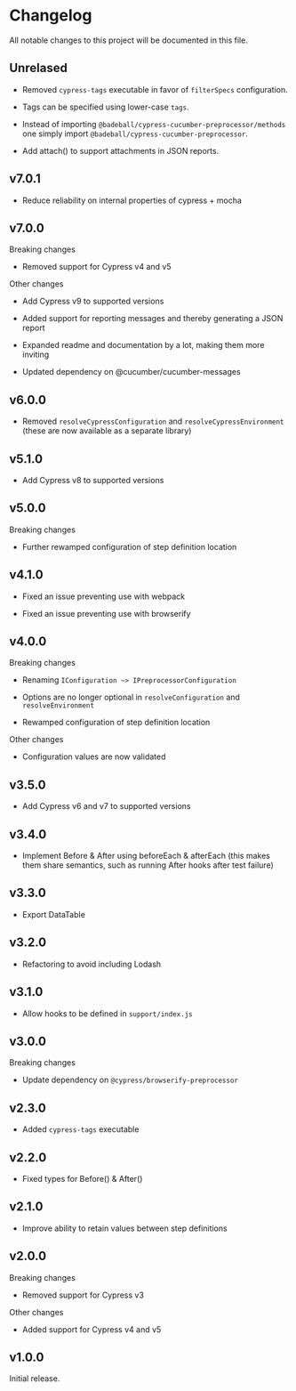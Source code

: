 # Changelog

All notable changes to this project will be documented in this file.

## Unrelased

- Removed `cypress-tags` executable in favor of `filterSpecs` configuration.

- Tags can be specified using lower-case `tags`.

- Instead of importing `@badeball/cypress-cucumber-preprocessor/methods` one simply import `@badeball/cypress-cucumber-preprocessor`.

- Add attach() to support attachments in JSON reports.

## v7.0.1

- Reduce reliability on internal properties of cypress + mocha

## v7.0.0

Breaking changes

- Removed support for Cypress v4 and v5

Other changes

- Add Cypress v9 to supported versions

- Added support for reporting messages and thereby generating a JSON report

- Expanded readme and documentation by a lot, making them more inviting

- Updated dependency on @cucumber/cucumber-messages

## v6.0.0

- Removed `resolveCypressConfiguration` and `resolveCypressEnvironment` (these are now available as a separate library)

## v5.1.0

- Add Cypress v8 to supported versions

## v5.0.0

Breaking changes

- Further rewamped configuration of step definition location

## v4.1.0

- Fixed an issue preventing use with webpack

- Fixed an issue preventing use with browserify

## v4.0.0

Breaking changes

- Renaming `IConfiguration ~> IPreprocessorConfiguration`

- Options are no longer optional in `resolveConfiguration` and `resolveEnvironment`

- Rewamped configuration of step definition location

Other changes

- Configuration values are now validated

## v3.5.0

- Add Cypress v6 and v7 to supported versions

## v3.4.0

- Implement Before & After using beforeEach & afterEach (this makes them share semantics, such as running After hooks after test
failure)

## v3.3.0

- Export DataTable

## v3.2.0

- Refactoring to avoid including Lodash

## v3.1.0

- Allow hooks to be defined in `support/index.js`

## v3.0.0

Breaking changes

- Update dependency on `@cypress/browserify-preprocessor`

## v2.3.0

- Added `cypress-tags` executable

## v2.2.0

- Fixed types for Before() & After()

## v2.1.0

- Improve ability to retain values between step definitions

## v2.0.0

Breaking changes

- Removed support for Cypress v3

Other changes

- Added support for Cypress v4 and v5

## v1.0.0

Initial release.

